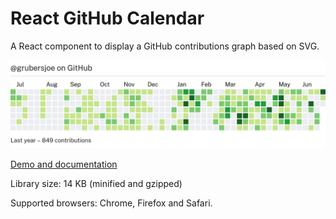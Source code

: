 # React GitHub Calendar

A React component to display a GitHub contributions graph based on SVG.

![Screenshot](preview.png#1)

[Demo and documentation](https://grubersjoe.github.io/react-github-calendar/)

Library size: 14 KB (minified and gzipped)

Supported browsers: Chrome, Firefox and Safari.
